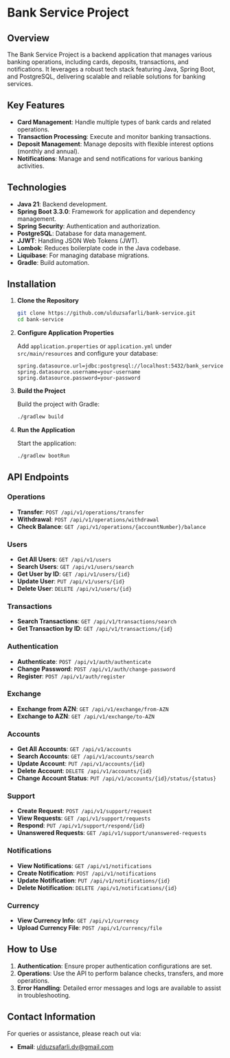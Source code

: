 # Bank Service Project

## Overview

The Bank Service Project is a backend application that manages various banking operations, including cards, deposits, transactions, and notifications. It leverages a robust tech stack featuring Java, Spring Boot, and PostgreSQL, delivering scalable and reliable solutions for banking services.

## Key Features

- **Card Management**: Handle multiple types of bank cards and related operations.
- **Transaction Processing**: Execute and monitor banking transactions.
- **Deposit Management**: Manage deposits with flexible interest options (monthly and annual).
- **Notifications**: Manage and send notifications for various banking activities.

## Technologies

- **Java 21**: Backend development.
- **Spring Boot 3.3.0**: Framework for application and dependency management.
- **Spring Security**: Authentication and authorization.
- **PostgreSQL**: Database for data management.
- **JJWT**: Handling JSON Web Tokens (JWT).
- **Lombok**: Reduces boilerplate code in the Java codebase.
- **Liquibase**: For managing database migrations.
- **Gradle**: Build automation.

## Installation

1. **Clone the Repository**

   ```bash
   git clone https://github.com/ulduzsafarli/bank-service.git
   cd bank-service
   ```

2. **Configure Application Properties**

   Add `application.properties` or `application.yml` under `src/main/resources` and configure your database:

   ```properties
   spring.datasource.url=jdbc:postgresql://localhost:5432/bank_service
   spring.datasource.username=your-username
   spring.datasource.password=your-password
   ```

3. **Build the Project**

   Build the project with Gradle:

   ```bash
   ./gradlew build
   ```

4. **Run the Application**

   Start the application:

   ```bash
   ./gradlew bootRun
   ```

## API Endpoints

### Operations

- **Transfer**: `POST /api/v1/operations/transfer`
- **Withdrawal**: `POST /api/v1/operations/withdrawal`
- **Check Balance**: `GET /api/v1/operations/{accountNumber}/balance`

### Users

- **Get All Users**: `GET /api/v1/users`
- **Search Users**: `GET /api/v1/users/search`
- **Get User by ID**: `GET /api/v1/users/{id}`
- **Update User**: `PUT /api/v1/users/{id}`
- **Delete User**: `DELETE /api/v1/users/{id}`

### Transactions

- **Search Transactions**: `GET /api/v1/transactions/search`
- **Get Transaction by ID**: `GET /api/v1/transactions/{id}`

### Authentication

- **Authenticate**: `POST /api/v1/auth/authenticate`
- **Change Password**: `POST /api/v1/auth/change-password`
- **Register**: `POST /api/v1/auth/register`

### Exchange

- **Exchange from AZN**: `GET /api/v1/exchange/from-AZN`
- **Exchange to AZN**: `GET /api/v1/exchange/to-AZN`

### Accounts

- **Get All Accounts**: `GET /api/v1/accounts`
- **Search Accounts**: `GET /api/v1/accounts/search`
- **Update Account**: `PUT /api/v1/accounts/{id}`
- **Delete Account**: `DELETE /api/v1/accounts/{id}`
- **Change Account Status**: `PUT /api/v1/accounts/{id}/status/{status}`

### Support

- **Create Request**: `POST /api/v1/support/request`
- **View Requests**: `GET /api/v1/support/requests`
- **Respond**: `PUT /api/v1/support/respond/{id}`
- **Unanswered Requests**: `GET /api/v1/support/unanswered-requests`

### Notifications

- **View Notifications**: `GET /api/v1/notifications`
- **Create Notification**: `POST /api/v1/notifications`
- **Update Notification**: `PUT /api/v1/notifications/{id}`
- **Delete Notification**: `DELETE /api/v1/notifications/{id}`

### Currency

- **View Currency Info**: `GET /api/v1/currency`
- **Upload Currency File**: `POST /api/v1/currency/file`

## How to Use

1. **Authentication**: Ensure proper authentication configurations are set.
2. **Operations**: Use the API to perform balance checks, transfers, and more operations.
3. **Error Handling**: Detailed error messages and logs are available to assist in troubleshooting.

## Contact Information

For queries or assistance, please reach out via:

- **Email**: [ulduzsafarli.dv@gmail.com](mailto:ulduzsafarli.dv@gmail.com)

